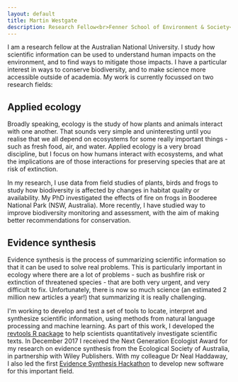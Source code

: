 ```yaml
---
layout: default
title: Martin Westgate
description: Research Fellow<br>Fenner School of Environment & Society<br>Australian National University
---
```

I am a research fellow at the Australian National University. I study how scientific information can be used to understand human impacts on the environment, and to find ways to mitigate those impacts. I have a particular interest in ways to conserve biodiversity, and to make science more accessible outside of academia. My work is currently focussed on two research fields:

## Applied ecology
Broadly speaking, ecology is the study of how plants and animals interact with one another. That sounds very simple and uninteresting until you realise that we all depend on ecosystems for some really important things - such as fresh food, air, and water. Applied ecology is a very broad discipline, but I focus on how humans interact with ecosystems, and what the implications are of those interactions for preserving species that are at risk of extinction.

In my research, I use data from field studies of plants, birds and frogs to study how biodiversity is affected by changes in habitat quality or availability. My PhD investigated the effects of fire on frogs in Booderee National Park (NSW, Australia). More recently, I have studied way to improve biodiversity monitoring and assessment, with the aim of making better recommendations for conservation.

## Evidence synthesis
Evidence synthesis is the process of summarizing scientific information so that it can be used to solve real problems. This is particularly important in ecology where there are a lot of problems - such as bushfire risk or extinction of threatened species - that are both very urgent, and very difficult to fix. Unfortunately, there is now so much science (an estimated 2 million new articles a year!) that summarizing it is really challenging.

I'm working to develop and test a set of tools to locate, interpret and synthesize scientific information, using methods from natural language processing and machine learning. As part of this work, I developed the [revtools R package](https://revtools.net) to help scientists quantitatively investigate scientific texts. In December 2017 I received the Next Generation Ecologist Award for my research on evidence synthesis from the Ecological Society of Australia, in partnership with Wiley Publishers. With my colleague Dr Neal Haddaway, I also led the first [Evidence Synthesis Hackathon](https://evidencesynthesishackathon.com) to develop new software for this important field.
